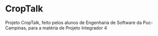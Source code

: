 # CropTalk
Projeto CropTalk, feito pelos alunos de Engenharia de Software da Puc-Campinas, para a matéria de Projeto Integrador 4
